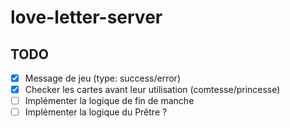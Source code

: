# love-letter-server

## TODO
- [x] Message de jeu (type: success/error)
- [x] Checker les cartes avant leur utilisation (comtesse/princesse)
- [ ] Implémenter la logique de fin de manche
- [ ] Implémenter la logique du Prêtre ?
